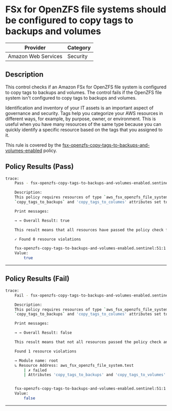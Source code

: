 # FSx for OpenZFS file systems should be configured to copy tags to backups and volumes

| Provider            | Category  |
| ------------------- | --------  |
| Amazon Web Services |  Security |

## Description

This control checks if an Amazon FSx for OpenZFS file system is configured to copy tags to backups and volumes. The control fails if the OpenZFS file system isn't configured to copy tags to backups and volumes.

Identification and inventory of your IT assets is an important aspect of governance and security. Tags help you categorize your AWS resources in different ways, for example, by purpose, owner, or environment. This is useful when you have many resources of the same type because you can quickly identify a specific resource based on the tags that you assigned to it.

This rule is covered by the [fsx-openzfs-copy-tags-to-backups-and-volumes-enabled](https://github.com/hashicorp/policy-library-NIST-Policy-Set-for-AWS-Terraform/blob/main/policies/fsx/fsx-openzfs-copy-tags-to-backups-and-volumes-enabled.sentinel) policy.

## Policy Results (Pass)

```bash
trace:
    Pass - fsx-openzfs-copy-tags-to-backups-and-volumes-enabled.sentinel

    Description:
    This policy requires resources of type `aws_fsx_openzfs_file_system` have the
    `copy_tags_to_backups` and 'copy_tags_to_columes' attributes set to true.

    Print messages:

    → → Overall Result: true

    This result means that all resources have passed the policy check for the policy fsx-openzfs-copy-tags-to-backups-and-volumes-enabled.

    ✓ Found 0 resource violations

    fsx-openzfs-copy-tags-to-backups-and-volumes-enabled.sentinel:51:1 - Rule "main"
    Value:
        true
```

---

## Policy Results (Fail)

```bash
trace:
    Fail - fsx-openzfs-copy-tags-to-backups-and-volumes-enabled.sentinel

    Description:
    This policy requires resources of type `aws_fsx_openzfs_file_system` have the
    `copy_tags_to_backups` and 'copy_tags_to_columes' attributes set to true.

    Print messages:

    → → Overall Result: false

    This result means that not all resources passed the policy check and the protected behavior is not allowed for the policy fsx-openzfs-copy-tags-to-backups-and-volumes-enabled.

    Found 1 resource violations

    → Module name: root
    ↳ Resource Address: aws_fsx_openzfs_file_system.test
        | ✗ failed
        | Attributes 'copy_tags_to_backups' and 'copy_tags_to_volumes' must be true for 'aws_fsx_openzfs_file_system' resources. Refer to https://docs.aws.amazon.com/securityhub/latest/userguide/fsx-controls.html#fsx-1 for more details.


    fsx-openzfs-copy-tags-to-backups-and-volumes-enabled.sentinel:51:1 - Rule "main"
    Value:
        false
```

---
